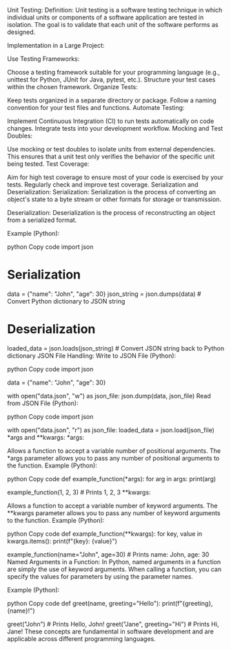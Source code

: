 
Unit Testing:
Definition:
Unit testing is a software testing technique in which individual units or components of a software application are tested in isolation. The goal is to validate that each unit of the software performs as designed.

Implementation in a Large Project:

Use Testing Frameworks:

Choose a testing framework suitable for your programming language (e.g., unittest for Python, JUnit for Java, pytest, etc.).
Structure your test cases within the chosen framework.
Organize Tests:

Keep tests organized in a separate directory or package.
Follow a naming convention for your test files and functions.
Automate Testing:

Implement Continuous Integration (CI) to run tests automatically on code changes.
Integrate tests into your development workflow.
Mocking and Test Doubles:

Use mocking or test doubles to isolate units from external dependencies.
This ensures that a unit test only verifies the behavior of the specific unit being tested.
Test Coverage:

Aim for high test coverage to ensure most of your code is exercised by your tests.
Regularly check and improve test coverage.
Serialization and Deserialization:
Serialization:
Serialization is the process of converting an object's state to a byte stream or other formats for storage or transmission.

Deserialization:
Deserialization is the process of reconstructing an object from a serialized format.

Example (Python):

python
Copy code
import json

# Serialization
data = {"name": "John", "age": 30}
json_string = json.dumps(data)  # Convert Python dictionary to JSON string

# Deserialization
loaded_data = json.loads(json_string)  # Convert JSON string back to Python dictionary
JSON File Handling:
Write to JSON File (Python):

python
Copy code
import json

data = {"name": "John", "age": 30}

with open("data.json", "w") as json_file:
    json.dump(data, json_file)
Read from JSON File (Python):

python
Copy code
import json

with open("data.json", "r") as json_file:
    loaded_data = json.load(json_file)
*args and **kwargs:
*args:

Allows a function to accept a variable number of positional arguments.
The *args parameter allows you to pass any number of positional arguments to the function.
Example (Python):

python
Copy code
def example_function(*args):
    for arg in args:
        print(arg)

example_function(1, 2, 3)  # Prints 1, 2, 3
**kwargs:

Allows a function to accept a variable number of keyword arguments.
The **kwargs parameter allows you to pass any number of keyword arguments to the function.
Example (Python):

python
Copy code
def example_function(**kwargs):
    for key, value in kwargs.items():
        print(f"{key}: {value}")

example_function(name="John", age=30)  # Prints name: John, age: 30
Named Arguments in a Function:
In Python, named arguments in a function are simply the use of keyword arguments. When calling a function, you can specify the values for parameters by using the parameter names.

Example (Python):

python
Copy code
def greet(name, greeting="Hello"):
    print(f"{greeting}, {name}!")

greet("John")                      # Prints Hello, John!
greet("Jane", greeting="Hi")       # Prints Hi, Jane!
These concepts are fundamental in software development and are applicable across different programming languages.
